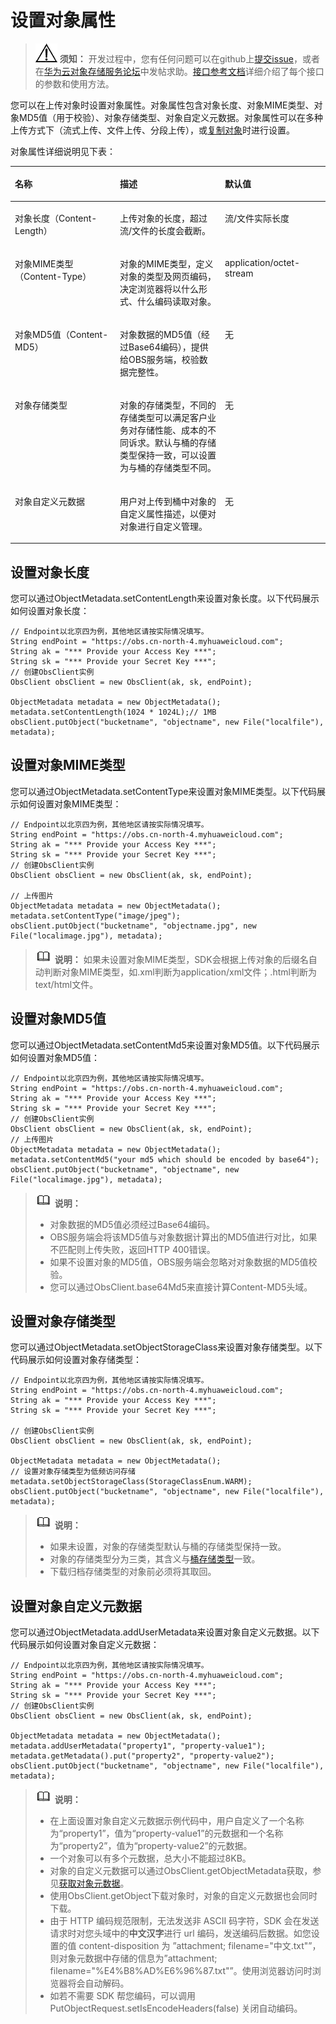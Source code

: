 # 设置对象属性<a name="obs_21_0606"></a>

>![](public_sys-resources/icon-notice.gif) **须知：** 
>开发过程中，您有任何问题可以在github上[提交issue](https://github.com/huaweicloud/huaweicloud-sdk-java-obs/issues)，或者在[华为云对象存储服务论坛](https://bbs.huaweicloud.com/forum/forum-620-1.html)中发帖求助。[接口参考文档](https://obssdk.obs.cn-north-1.myhuaweicloud.com/apidoc/cn/java/index.html)详细介绍了每个接口的参数和使用方法。

您可以在上传对象时设置对象属性。对象属性包含对象长度、对象MIME类型、对象MD5值（用于校验）、对象存储类型、对象自定义元数据。对象属性可以在多种上传方式下（流式上传、文件上传、分段上传），或[复制对象](复制对象.md)时进行设置。

对象属性详细说明见下表：

<a name="table122342056112518"></a>
<table><thead align="left"><tr id="row1235125682514"><th class="cellrowborder" valign="top" width="33.33333333333333%" id="mcps1.1.4.1.1"><p id="p9235456112513"><a name="p9235456112513"></a><a name="p9235456112513"></a><strong id="b14778650276"><a name="b14778650276"></a><a name="b14778650276"></a>名称</strong></p>
</th>
<th class="cellrowborder" valign="top" width="33.33333333333333%" id="mcps1.1.4.1.2"><p id="p17235256142517"><a name="p17235256142517"></a><a name="p17235256142517"></a><strong id="b6816155142719"><a name="b6816155142719"></a><a name="b6816155142719"></a>描述</strong></p>
</th>
<th class="cellrowborder" valign="top" width="33.33333333333333%" id="mcps1.1.4.1.3"><p id="p192351556142519"><a name="p192351556142519"></a><a name="p192351556142519"></a><strong id="b1881818515271"><a name="b1881818515271"></a><a name="b1881818515271"></a>默认值</strong></p>
</th>
</tr>
</thead>
<tbody><tr id="row023510562257"><td class="cellrowborder" valign="top" width="33.33333333333333%" headers="mcps1.1.4.1.1 "><p id="p723510566258"><a name="p723510566258"></a><a name="p723510566258"></a>对象长度（Content-Length）</p>
</td>
<td class="cellrowborder" valign="top" width="33.33333333333333%" headers="mcps1.1.4.1.2 "><p id="p4235155616253"><a name="p4235155616253"></a><a name="p4235155616253"></a>上传对象的长度，超过流/文件的长度会截断。</p>
</td>
<td class="cellrowborder" valign="top" width="33.33333333333333%" headers="mcps1.1.4.1.3 "><p id="p92355568255"><a name="p92355568255"></a><a name="p92355568255"></a>流/文件实际长度</p>
</td>
</tr>
<tr id="row152357563254"><td class="cellrowborder" valign="top" width="33.33333333333333%" headers="mcps1.1.4.1.1 "><p id="p18235135616254"><a name="p18235135616254"></a><a name="p18235135616254"></a>对象MIME类型（Content-Type）</p>
</td>
<td class="cellrowborder" valign="top" width="33.33333333333333%" headers="mcps1.1.4.1.2 "><p id="p423517566259"><a name="p423517566259"></a><a name="p423517566259"></a>对象的MIME类型，定义对象的类型及网页编码，决定浏览器将以什么形式、什么编码读取对象。</p>
</td>
<td class="cellrowborder" valign="top" width="33.33333333333333%" headers="mcps1.1.4.1.3 "><p id="p523512565252"><a name="p523512565252"></a><a name="p523512565252"></a>application/octet-stream</p>
</td>
</tr>
<tr id="row93921337185514"><td class="cellrowborder" valign="top" width="33.33333333333333%" headers="mcps1.1.4.1.1 "><p id="p539218370559"><a name="p539218370559"></a><a name="p539218370559"></a>对象MD5值（Content-MD5）</p>
</td>
<td class="cellrowborder" valign="top" width="33.33333333333333%" headers="mcps1.1.4.1.2 "><p id="p239313716551"><a name="p239313716551"></a><a name="p239313716551"></a>对象数据的MD5值（经过Base64编码），提供给OBS服务端，校验数据完整性。</p>
</td>
<td class="cellrowborder" valign="top" width="33.33333333333333%" headers="mcps1.1.4.1.3 "><p id="p5393183735513"><a name="p5393183735513"></a><a name="p5393183735513"></a>无</p>
</td>
</tr>
<tr id="row1155762833014"><td class="cellrowborder" valign="top" width="33.33333333333333%" headers="mcps1.1.4.1.1 "><p id="p9558102863010"><a name="p9558102863010"></a><a name="p9558102863010"></a>对象存储类型</p>
</td>
<td class="cellrowborder" valign="top" width="33.33333333333333%" headers="mcps1.1.4.1.2 "><p id="p135586283300"><a name="p135586283300"></a><a name="p135586283300"></a>对象的存储类型，不同的存储类型可以满足客户业务对存储性能、成本的不同诉求。默认与桶的存储类型保持一致，可以设置为与桶的存储类型不同。</p>
</td>
<td class="cellrowborder" valign="top" width="33.33333333333333%" headers="mcps1.1.4.1.3 "><p id="p1855816286308"><a name="p1855816286308"></a><a name="p1855816286308"></a>无</p>
</td>
</tr>
<tr id="row534095015112"><td class="cellrowborder" valign="top" width="33.33333333333333%" headers="mcps1.1.4.1.1 "><p id="p934110504118"><a name="p934110504118"></a><a name="p934110504118"></a>对象自定义元数据</p>
</td>
<td class="cellrowborder" valign="top" width="33.33333333333333%" headers="mcps1.1.4.1.2 "><p id="p434114501814"><a name="p434114501814"></a><a name="p434114501814"></a>用户对上传到桶中对象的自定义属性描述，以便对对象进行自定义管理。</p>
</td>
<td class="cellrowborder" valign="top" width="33.33333333333333%" headers="mcps1.1.4.1.3 "><p id="p143429501311"><a name="p143429501311"></a><a name="p143429501311"></a>无</p>
</td>
</tr>
</tbody>
</table>

## 设置对象长度<a name="section14742175113231"></a>

您可以通过ObjectMetadata.setContentLength来设置对象长度。以下代码展示如何设置对象长度：

```
// Endpoint以北京四为例，其他地区请按实际情况填写。
String endPoint = "https://obs.cn-north-4.myhuaweicloud.com";
String ak = "*** Provide your Access Key ***";
String sk = "*** Provide your Secret Key ***";
// 创建ObsClient实例
ObsClient obsClient = new ObsClient(ak, sk, endPoint);

ObjectMetadata metadata = new ObjectMetadata();
metadata.setContentLength(1024 * 1024L);// 1MB
obsClient.putObject("bucketname", "objectname", new File("localfile"), metadata);
```

## 设置对象MIME类型<a name="section088705919236"></a>

您可以通过ObjectMetadata.setContentType来设置对象MIME类型。以下代码展示如何设置对象MIME类型：

```
// Endpoint以北京四为例，其他地区请按实际情况填写。
String endPoint = "https://obs.cn-north-4.myhuaweicloud.com";
String ak = "*** Provide your Access Key ***";
String sk = "*** Provide your Secret Key ***";
// 创建ObsClient实例
ObsClient obsClient = new ObsClient(ak, sk, endPoint);

// 上传图片
ObjectMetadata metadata = new ObjectMetadata();
metadata.setContentType("image/jpeg");
obsClient.putObject("bucketname", "objectname.jpg", new File("localimage.jpg"), metadata);
```

>![](public_sys-resources/icon-note.gif) **说明：** 
>如果未设置对象MIME类型，SDK会根据上传对象的后缀名自动判断对象MIME类型，如.xml判断为application/xml文件；.html判断为text/html文件。

## 设置对象MD5值<a name="section8808454195611"></a>

您可以通过ObjectMetadata.setContentMd5来设置对象MD5值。以下代码展示如何设置对象MD5值：

```
// Endpoint以北京四为例，其他地区请按实际情况填写。
String endPoint = "https://obs.cn-north-4.myhuaweicloud.com";
String ak = "*** Provide your Access Key ***";
String sk = "*** Provide your Secret Key ***";
// 创建ObsClient实例
ObsClient obsClient = new ObsClient(ak, sk, endPoint);
// 上传图片
ObjectMetadata metadata = new ObjectMetadata();
metadata.setContentMd5("your md5 which should be encoded by base64");
obsClient.putObject("bucketname", "objectname", new File("localimage.jpg"), metadata);
```

>![](public_sys-resources/icon-note.gif) **说明：** 
>-   对象数据的MD5值必须经过Base64编码。
>-   OBS服务端会将该MD5值与对象数据计算出的MD5值进行对比，如果不匹配则上传失败，返回HTTP 400错误。
>-   如果不设置对象的MD5值，OBS服务端会忽略对对象数据的MD5值校验。
>-   您可以通过ObsClient.base64Md5来直接计算Content-MD5头域。

## 设置对象存储类型<a name="section29801635123510"></a>

您可以通过ObjectMetadata.setObjectStorageClass来设置对象存储类型。以下代码展示如何设置对象存储类型：

```
// Endpoint以北京四为例，其他地区请按实际情况填写。
String endPoint = "https://obs.cn-north-4.myhuaweicloud.com";
String ak = "*** Provide your Access Key ***";
String sk = "*** Provide your Secret Key ***";

// 创建ObsClient实例
ObsClient obsClient = new ObsClient(ak, sk, endPoint);

ObjectMetadata metadata = new ObjectMetadata();
// 设置对象存储类型为低频访问存储
metadata.setObjectStorageClass(StorageClassEnum.WARM);
obsClient.putObject("bucketname", "objectname", new File("localfile"), metadata);
```

>![](public_sys-resources/icon-note.gif) **说明：** 
>-   如果未设置，对象的存储类型默认与桶的存储类型保持一致。
>-   对象的存储类型分为三类，其含义与[桶存储类型](桶存储类型.md)一致。
>-   下载归档存储类型的对象前必须将其取回。

## 设置对象自定义元数据<a name="section1216611516241"></a>

您可以通过ObjectMetadata.addUserMetadata来设置对象自定义元数据。以下代码展示如何设置对象自定义元数据：

```
// Endpoint以北京四为例，其他地区请按实际情况填写。
String endPoint = "https://obs.cn-north-4.myhuaweicloud.com";
String ak = "*** Provide your Access Key ***";
String sk = "*** Provide your Secret Key ***";
// 创建ObsClient实例
ObsClient obsClient = new ObsClient(ak, sk, endPoint);

ObjectMetadata metadata = new ObjectMetadata();
metadata.addUserMetadata("property1", "property-value1");
metadata.getMetadata().put("property2", "property-value2");
obsClient.putObject("bucketname", "objectname", new File("localfile"), metadata);
```

>![](public_sys-resources/icon-note.gif) **说明：** 
>-   在上面设置对象自定义元数据示例代码中，用户自定义了一个名称为“property1”，值为“property-value1”的元数据和一个名称为“property2”，值为“property-value2”的元数据。
>-   一个对象可以有多个元数据，总大小不能超过8KB。
>-   对象的自定义元数据可以通过ObsClient.getObjectMetadata获取，参见[获取对象元数据](获取对象属性.md)。
>-   使用ObsClient.getObject下载对象时，对象的自定义元数据也会同时下载。
>-   由于 HTTP 编码规范限制，无法发送非 ASCII 码字符，SDK 会在发送请求时对您头域中的**中文汉字**进行 url 编码，发送编码后数据。如您设置的值 content-disposition 为 ”attachment; filename="中文.txt"”，则对象元数据中存储的信息为”attachment; filename="%E4%B8%AD%E6%96%87.txt"”。使用浏览器访问时浏览器将会自动解码。
>-   如若不需要 SDK 帮您编码，可以调用 PutObjectRequest.setIsEncodeHeaders\(false\) 关闭自动编码。

